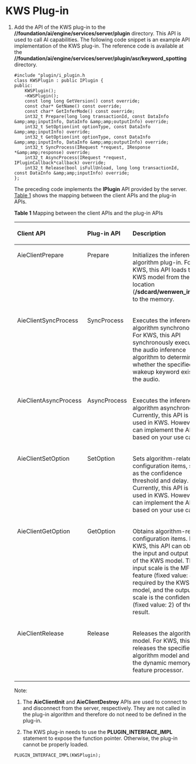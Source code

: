 # KWS Plug-in<a name="EN-US_TOPIC_0000001090714913"></a>

1.  Add the API of the KWS plug-in to the  **//foundation/ai/engine/services/server/plugin**  directory. This API is used to call AI capabilities. The following code snippet is an example API implementation of the KWS plug-in. The reference code is available at the  **//foundation/ai/engine/services/server/plugin/asr/keyword\_spotting**  directory.

    ```
    #include "plugin/i_plugin.h
    class KWSPlugin : public IPlugin {
    public:
        KWSPlugin();
        ~KWSPlugin();
        const long long GetVersion() const override;
        const char* GetName() const override;
        const char* GetInferMode() const override;
        int32_t Prepare(long long transactionId, const DataInfo &amp;amp;inputInfo, DataInfo &amp;amp;outputInfo) override;
        int32_t SetOption(int optionType, const DataInfo &amp;amp;inputInfo) override;
        int32_t GetOption(int optionType, const DataInfo &amp;amp;inputInfo, DataInfo &amp;amp;outputInfo) override;
        int32_t SyncProcess(IRequest *request, IResponse *&amp;amp;response) override;
        int32_t AsyncProcess(IRequest *request, IPluginCallback*callback) override;
        int32_t Release(bool isFullUnload, long long transactionId, const DataInfo &amp;amp;inputInfo) override;
    };
    ```

    The preceding code implements the  **IPlugin**  API provided by the server.  [Table 1](#table567211582104)  shows the mapping between the client APIs and the plug-in APIs.

    **Table  1**  Mapping between the client APIs and the plug-in APIs

    <a name="table567211582104"></a>
    <table><thead align="left"><tr id="row867275851017"><th class="cellrowborder" valign="top" width="21.3021302130213%" id="mcps1.2.4.1.1"><p id="p1167245817103"><a name="p1167245817103"></a><a name="p1167245817103"></a>Client API</p>
    </th>
    <th class="cellrowborder" valign="top" width="19.44194419441944%" id="mcps1.2.4.1.2"><p id="p767216585109"><a name="p767216585109"></a><a name="p767216585109"></a>Plug-in API</p>
    </th>
    <th class="cellrowborder" valign="top" width="59.25592559255926%" id="mcps1.2.4.1.3"><p id="p9672358191015"><a name="p9672358191015"></a><a name="p9672358191015"></a>Description</p>
    </th>
    </tr>
    </thead>
    <tbody><tr id="row7672175861020"><td class="cellrowborder" valign="top" width="21.3021302130213%" headers="mcps1.2.4.1.1 "><p id="p12672758161010"><a name="p12672758161010"></a><a name="p12672758161010"></a>AieClientPrepare</p>
    </td>
    <td class="cellrowborder" valign="top" width="19.44194419441944%" headers="mcps1.2.4.1.2 "><p id="p567265814109"><a name="p567265814109"></a><a name="p567265814109"></a>Prepare</p>
    </td>
    <td class="cellrowborder" valign="top" width="59.25592559255926%" headers="mcps1.2.4.1.3 "><p id="p5672105816102"><a name="p5672105816102"></a><a name="p5672105816102"></a>Initializes the inference algorithm plug-in. For KWS, this API loads the KWS model from the fixed location (<strong id="b138031131115020"><a name="b138031131115020"></a><a name="b138031131115020"></a>/sdcard/wenwen_inst.wk</strong>) to the memory.</p>
    </td>
    </tr>
    <tr id="row8672115841015"><td class="cellrowborder" valign="top" width="21.3021302130213%" headers="mcps1.2.4.1.1 "><p id="p1167255891016"><a name="p1167255891016"></a><a name="p1167255891016"></a>AieClientSyncProcess</p>
    </td>
    <td class="cellrowborder" valign="top" width="19.44194419441944%" headers="mcps1.2.4.1.2 "><p id="p8672958101011"><a name="p8672958101011"></a><a name="p8672958101011"></a>SyncProcess</p>
    </td>
    <td class="cellrowborder" valign="top" width="59.25592559255926%" headers="mcps1.2.4.1.3 "><p id="p767275811010"><a name="p767275811010"></a><a name="p767275811010"></a>Executes the inference algorithm synchronously. For KWS, this API synchronously executes the audio inference algorithm to determine whether the specified wakeup keyword exists in the audio.</p>
    </td>
    </tr>
    <tr id="row9672058151013"><td class="cellrowborder" valign="top" width="21.3021302130213%" headers="mcps1.2.4.1.1 "><p id="p116733583101"><a name="p116733583101"></a><a name="p116733583101"></a>AieClientAsyncProcess</p>
    </td>
    <td class="cellrowborder" valign="top" width="19.44194419441944%" headers="mcps1.2.4.1.2 "><p id="p46731658121014"><a name="p46731658121014"></a><a name="p46731658121014"></a>AsyncProcess</p>
    </td>
    <td class="cellrowborder" valign="top" width="59.25592559255926%" headers="mcps1.2.4.1.3 "><p id="p56731758151018"><a name="p56731758151018"></a><a name="p56731758151018"></a>Executes the inference algorithm asynchronously. Currently, this API is not used in KWS. However, you can implement the API based on your use case.</p>
    </td>
    </tr>
    <tr id="row14673135851010"><td class="cellrowborder" valign="top" width="21.3021302130213%" headers="mcps1.2.4.1.1 "><p id="p56733585103"><a name="p56733585103"></a><a name="p56733585103"></a>AieClientSetOption</p>
    </td>
    <td class="cellrowborder" valign="top" width="19.44194419441944%" headers="mcps1.2.4.1.2 "><p id="p4673358171013"><a name="p4673358171013"></a><a name="p4673358171013"></a>SetOption</p>
    </td>
    <td class="cellrowborder" valign="top" width="59.25592559255926%" headers="mcps1.2.4.1.3 "><p id="p76731158121018"><a name="p76731158121018"></a><a name="p76731158121018"></a>Sets algorithm-related configuration items, such as the confidence threshold and delay. Currently, this API is not used in KWS. However, you can implement the API based on your use case.</p>
    </td>
    </tr>
    <tr id="row16673125812100"><td class="cellrowborder" valign="top" width="21.3021302130213%" headers="mcps1.2.4.1.1 "><p id="p166735581101"><a name="p166735581101"></a><a name="p166735581101"></a>AieClientGetOption</p>
    </td>
    <td class="cellrowborder" valign="top" width="19.44194419441944%" headers="mcps1.2.4.1.2 "><p id="p3673105811106"><a name="p3673105811106"></a><a name="p3673105811106"></a>GetOption</p>
    </td>
    <td class="cellrowborder" valign="top" width="59.25592559255926%" headers="mcps1.2.4.1.3 "><p id="p106732581109"><a name="p106732581109"></a><a name="p106732581109"></a>Obtains algorithm-related configuration items. For KWS, this API can obtain the input and output scale of the KWS model. The input scale is the MFCC feature (fixed value: 4000) required by the KWS model, and the output scale is the confidence (fixed value: 2) of the result.</p>
    </td>
    </tr>
    <tr id="row667335817101"><td class="cellrowborder" valign="top" width="21.3021302130213%" headers="mcps1.2.4.1.1 "><p id="p96730585105"><a name="p96730585105"></a><a name="p96730585105"></a>AieClientRelease</p>
    </td>
    <td class="cellrowborder" valign="top" width="19.44194419441944%" headers="mcps1.2.4.1.2 "><p id="p76732586102"><a name="p76732586102"></a><a name="p76732586102"></a>Release</p>
    </td>
    <td class="cellrowborder" valign="top" width="59.25592559255926%" headers="mcps1.2.4.1.3 "><p id="p467318586105"><a name="p467318586105"></a><a name="p467318586105"></a>Releases the algorithm model. For KWS, this API releases the specified algorithm model and clears the dynamic memory in the feature processor.</p>
    </td>
    </tr>
    </tbody>
    </table>

    Note:

    1. The  **AieClientInit**  and  **AieClientDestroy**  APIs are used to connect to and disconnect from the server, respectively. They are not called in the plug-in algorithm and therefore do not need to be defined in the plug-in.

    2. The KWS plug-in needs to use the  **PLUGIN\_INTERFACE\_IMPL**  statement to expose the function pointer. Otherwise, the plug-in cannot be properly loaded.

    ```
    PLUGIN_INTERFACE_IMPL(KWSPlugin);
    ```


